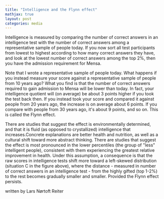 ```yaml
---
title: "Intelligence and the Flynn effect"
mathjax: true
layout: post
categories: media
---
```


Intelligence is measured by comparing the number of correct answers in an intelligence test with the number of correct answers among a representative sample of people today. If you now sort all test participants from lowest to highest according to how many correct answers they have, and look at the lowest number of correct answers among the top 2%, then you have the admission requirement for Mensa.

Note that I wrote a representative sample of people today. What happens if you instead measure your score against a representative sample of people from 10 years ago? What you find is that the number of correct answers required to gain admission to Mensa will be lower than today. In fact, your intelligence quotient will (on average) be about 3 points higher if you took the test back then. If you instead took your score and compared it against people from 20 years ago, the increase is on average about 6 points. If you compare with people from 30 years ago, it's about 9 points, and so on. This is called the Flynn effect.

There are studies that suggest the effect is environmentally determined, and that it is fluid (as opposed to crystallized) intelligence that increases.Concrete explanations are better health and nutrition, as well as a cultural shift toward more abstract thinking. There are studies that suggest the effect is most pronounced in the lower percentiles (the group of "less" intelligent people), consistent with them experiencing the greatest relative improvement in health. Under this assumption, a consequence is that the raw scores in intelligence tests shift more toward a left-skewed distribution (situation C in the figure above), where the distance - measured in number of correct answers in an intelligence test - from the highly gifted (top 1-2%) to the rest becomes gradually smaller and smaller. Provided the Flynn effect persists.

written by Lars Nørtoft Reiter
